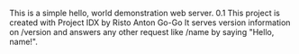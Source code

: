 This is a simple hello, world demonstration web server.
0.1
This project is created with Project IDX by
Risto Anton
Go-Go
It serves version information on /version and answers any other request like /name by saying "Hello, name!".